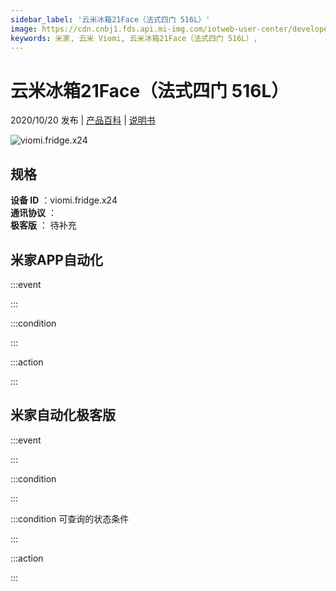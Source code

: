 ```yaml
---
sidebar_label: '云米冰箱21Face（法式四门 516L）'
image: https://cdn.cnbj1.fds.api.mi-img.com/iotweb-user-center/developer_1679048833939ZOYGZV4h.png?GalaxyAccessKeyId=AKVGLQWBOVIRQ3XLEW&Expires=9223372036854775807&Signature=ptB53g7pH64/fVPaPyPQgqA40QE=
keywords: 米家, 云米 Viomi, 云米冰箱21Face（法式四门 516L）, 
---
```

# 云米冰箱21Face（法式四门 516L）

2020/10/20 发布 | [产品百科](https://home.mi.com/webapp/content/baike/product/index.html?model=viomi.fridge.x24/) | [说明书](https://home.mi.com/views/introduction.html?model=viomi.fridge.x24&region=cn)

![viomi.fridge.x24](https://cdn.cnbj1.fds.api.mi-img.com/iotweb-user-center/developer_1679048833939ZOYGZV4h.png?GalaxyAccessKeyId=AKVGLQWBOVIRQ3XLEW&Expires=9223372036854775807&Signature=ptB53g7pH64/fVPaPyPQgqA40QE=)

## 规格  
> 
**设备 ID** ：viomi.fridge.x24  
**通讯协议** ：  
**极客版**  ： 待补充 


## 米家APP自动化  

:::event  

:::

:::condition  

:::

:::action   

:::

## 米家自动化极客版  

:::event  

:::

:::condition  

:::

:::condition 可查询的状态条件  

:::

:::action  

:::

        
